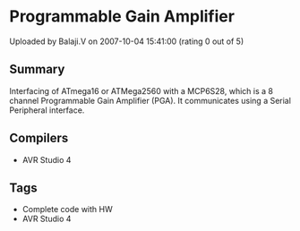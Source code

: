 # Programmable Gain Amplifier

Uploaded by Balaji.V on 2007-10-04 15:41:00 (rating 0 out of 5)

## Summary

Interfacing of ATmega16 or ATMega2560 with a MCP6S28, which is a 8 channel Programmable Gain Amplifier (PGA). It communicates using a Serial Peripheral interface.

## Compilers

- AVR Studio 4

## Tags

- Complete code with HW
- AVR Studio 4
